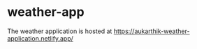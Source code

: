 # weather-app
The weather application is hosted at https://aukarthik-weather-application.netlify.app/
